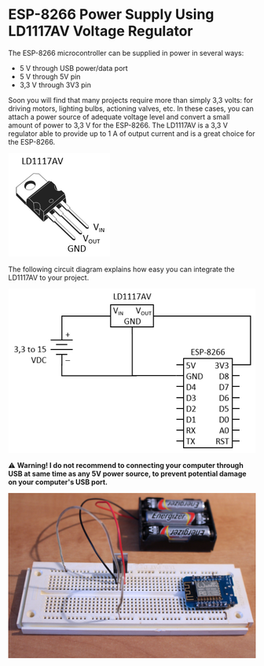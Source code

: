 # ESP-8266 Power Supply Using LD1117AV Voltage Regulator

The ESP-8266 microcontroller can be supplied in power in several ways:

* 5 V through USB power/data port
* 5 V through 5V pin
* 3,3 V through 3V3 pin

Soon you will find that many projects require more than simply 3,3 volts: for driving motors, lighting bulbs, actioning valves, etc. In these cases, you can attach a power source of adequate voltage level and convert a small amount of power to 3,3 V for the ESP-8266. The LD1117AV is a 3,3 V regulator able to provide up to 1 A of output current and is a great choice for the ESP-8266.

![LD1117AV](LD1117AV%20Pinouts.png)

The following circuit diagram explains how easy you can integrate the LD1117AV to your project.

![circuit](Circuit.png)

⚠ **Warning! I do not recommend to connecting your computer through USB at same time as any 5V power source, to prevent potential damage on your computer's USB port.**

![Photo](Photo.jpg)
